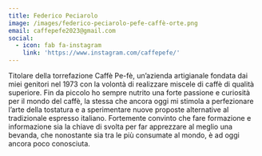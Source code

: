 ```yaml
---
title: Federico Peciarolo
image: /images/federico-peciarolo-pefe-caffè-orte.png
email: caffepefe2023@gmail.com
social:
  - icon: fab fa-instagram
    link: 'https://www.instagram.com/caffepefe/'
---
```


Titolare della torrefazione Caffè Pe-fè, un’azienda artigianale fondata dai miei genitori nel 1973 con la volontà di realizzare miscele di caffè di qualità superiore. Fin da piccolo ho sempre nutrito una forte passione e curiosità per il mondo del caffè, la stessa che ancora oggi mi stimola a perfezionare l’arte della tostatura e a sperimentare nuove proposte alternative al tradizionale espresso italiano. Fortemente convinto che fare formazione e informazione sia la chiave di svolta per far apprezzare al meglio una bevanda, che nonostante sia tra le più consumate al mondo, è ad oggi ancora poco conosciuta. 
